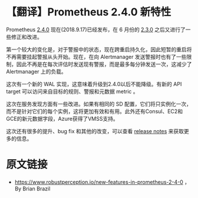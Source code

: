 # 【翻译】Prometheus 2.4.0 新特性

Prometheus [2.4.0](https://github.com/prometheus/prometheus/releases/tag/v2.4.0) 现在(2018.9.17)已经发布，在 6 月份的 [2.3.0](http://erdong.site/Prometheus/New-Features/New-Features-in-Prometheus-2-3-0.html) 之后又进行了一些修正和改进。

第一个较大的变化是，对于警报中的状态，现在跨重启持久化，因此短暂的重启将不再需要挂起警报从头开始。现在，在向 Alertmanager 发送警报时也有了一些限制，因此不再是在每次评估时发送现有警报，而是最多每分钟发送一次，这减少了 Alertmanager 上的负载。

这次有一个新的 WAL 实现，这意味着升级到2.4.0以后不能降级。有新的 API target 可以访问来自目标的规则、警报和元数据 metric 。

这次在服务发现方面有一些改进。如果有相同的 SD 配置，它们将只实例化一次，而不是针对它们的每个实例，这将更加有效和有用。此外还有Consul、EC2和GCE的新元数据字段，Azure获得了VMSS支持。

这次还有很多的提升、bug fix 和其他的改变，可以查看 [release notes](https://github.com/prometheus/prometheus/releases/tag/v2.4.0) 来获取更多的信息。

# 原文链接

* https://www.robustperception.io/new-features-in-prometheus-2-4-0 ， By Brian Brazil